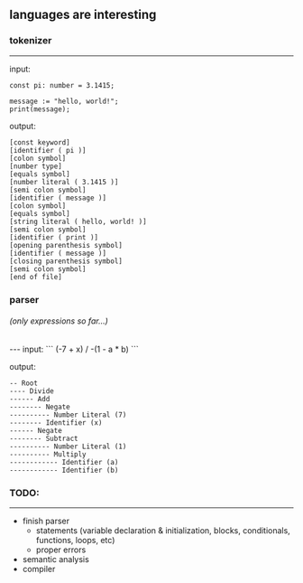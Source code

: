 ## languages are interesting

### tokenizer
---
input:
```
const pi: number = 3.1415;

message := "hello, world!";
print(message);
```

output:
```
[const keyword]
[identifier ( pi )]
[colon symbol]
[number type]
[equals symbol]
[number literal ( 3.1415 )]
[semi colon symbol]
[identifier ( message )]
[colon symbol]
[equals symbol]
[string literal ( hello, world! )]
[semi colon symbol]
[identifier ( print )]
[opening parenthesis symbol]
[identifier ( message )]
[closing parenthesis symbol]
[semi colon symbol]
[end of file]
```

### parser
<h6>(only expressions so far...)</h6>
---
input:
```
(-7 + x) / -(1 - a * b)
```

output:
```
-- Root
---- Divide
------ Add
-------- Negate
---------- Number Literal (7)
-------- Identifier (x)
------ Negate
-------- Subtract
---------- Number Literal (1)
---------- Multiply
------------ Identifier (a)
------------ Identifier (b)
```
### TODO:
---
- finish parser
  - statements (variable declaration & initialization, blocks, conditionals, functions, loops, etc)
  - proper errors
- semantic analysis
- compiler
